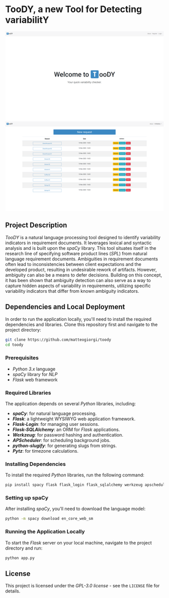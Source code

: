 # TooDY, a new Tool for Detecting variabilitY
![](pagina1-welcome.png)\
![](pagina1-lista.png)


## Project Description
*TooDY* is a natural language processing tool designed to identify variability indicators in requirement documents. It leverages lexical and syntactic analysis and is built upon the *spaCy* library. This tool situates itself in the research line of specifying software product lines (*SPL*) from natural language requirement documents. Ambiguities in requirement documents often lead to inconsistencies between client expectations and the developed product, resulting in undesirable rework of artifacts. However, ambiguity can also be a means to defer decisions. Building on this concept, it has been shown that ambiguity detection can also serve as a way to capture hidden aspects of variability in requirements, utilizing specific variability indicators that differ from known ambiguity indicators.


## Dependencies and Local Deployment
In order to run the application locally, you'll need to install the required dependencies and libraries. Clone this repository first and navigate to the project directory:
```bash
git clone https://github.com/matteogiorgi/toody
cd toody
```

### Prerequisites
- *Python 3.x* language
- *spaCy* library for *NLP*
- *Flask* web framework

### Required Libraries
The application depends on several *Python* libraries, including:
- **_spaCy_**: for natural language processing.
- **_Flask_**: a lightweight WYSIWYG web application framework.
- **_Flask-Login_**: for managing user sessions.
- **_Flask-SQLAlchemy_**: an ORM for *Flask* applications.
- **_Werkzeug_**: for password hashing and authentication.
- **_APScheduler_**: for scheduling background jobs.
- **_python-slugify_**: for generating slugs from strings.
- **_Pytz_**: for timezone calculations.

### Installing Dependencies
To install the required *Python* libraries, run the following command:
```bash
pip install spacy flask flask_login flask_sqlalchemy werkzeug apscheduler python-slugify pytz
```

### Setting up spaCy
After installing *spaCy*, you'll need to download the language model:
```bash
python -m spacy download en_core_web_sm
```

### Running the Application Locally
To start the *Flask* server on your local machine, navigate to the project directory and run:
```bash
python app.py
```


## License
This project is licensed under the *GPL-3.0 license* - see the `LICENSE` file for details.
